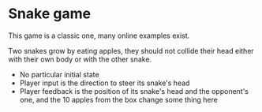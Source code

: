 # Snake game

This game is a classic one, many online examples exist.

Two snakes grow by eating apples, they should not collide their head either with their own body or with the other snake. 

- No particular initial state
- Player input is the direction to steer its snake's head
- Player feedback is the position of its snake's head and the opponent's one, and the 10 apples from the box
 change some thing here
